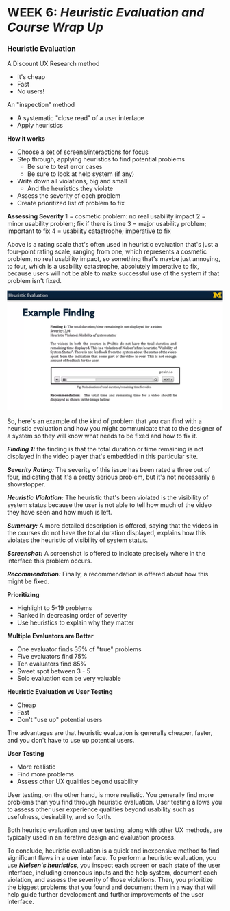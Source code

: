 # WEEK 6: _Heuristic Evaluation and Course Wrap Up_

### Heuristic Evaluation

A Discount UX Research method 
- It's cheap
- Fast 
- No users! 

An "inspection" method
- A systematic "close read" of a user interface
- Apply heuristics 

**How it works**
- Choose a set of screens/interactions for focus 
- Step through, applying heuristics to find potential problems 
    - Be sure to test error cases
    - Be sure to look at help system (if any)
- Write down all violations, big and small 
    - And the heuristics they violate 
- Assess the severity of each problem
- Create prioritized list of problem to fix

**Assessing Severity** 
1 = cosmetic problem: no real usability impact 
2 = minor usability problem; fix if there is time 
3 = major usability problem; important to  fix 
4 = usability catastrophe; imperative to fix

Above is a rating scale that's often used in heuristic evaluation that's just a four-point rating scale, ranging from one, which represents a cosmetic problem, no real usability impact, so something that's maybe just annoying, to four, which is a usability catastrophe, absolutely imperative to fix, because users will not be able to make successful use of the system if that problem isn't fixed.


![Example Finding](week6Images/exampleFinding.png "Example Finding ")

So, here's an example of the kind of problem that you can find with a heuristic evaluation and how you might communicate that to the designer of a system so they will know what needs to be fixed and how to fix it.

**_Finding 1:_** the finding is that the total duration or time remaining is not displayed in the video player that's embedded in this particular site.

**_Severity Rating:_** The severity of this issue has been rated a three out of four, indicating that it's a pretty serious problem, but it's not necessarily a showstopper.

**_Heuristic Violation:_** The heuristic that's been violated is the visibility of system status because the user is not able to tell how much of the video they have seen and how much is left.

**_Summary:_** A more detailed description is offered, saying that the videos in the courses do not have the total duration displayed, explains how this violates the heuristic of visibility of system status.

**_Screenshot:_** A screenshot is offered to indicate precisely where in the interface this problem occurs.

**_Recommendation:_** Finally, a recommendation is offered about how this might be fixed.

**Prioritizing** 
- Highlight to 5-19 problems 
- Ranked in decreasing order of severity 
- Use heuristics to explain why they matter 

**Multiple Evaluators are Better** 
- One evaluator finds 35% of "true" problems 
- Five evaluators find 75%
- Ten evaluators find 85%
- Sweet spot between 3 - 5 
- Solo evaluation can be very valuable

**Heuristic Evaluation vs User Testing**
- Cheap 
- Fast 
- Don't "use up" potential users 

The advantages are that heuristic evaluation is generally cheaper, faster, and you don't have to use up potential users.

**User Testing** 
- More realistic 
- Find more problems 
- Assess other UX qualities beyond usability

User testing, on the other hand, is more realistic. You generally find more problems than you find through heuristic evaluation. User testing allows you to assess other user experience qualities beyond usability such as usefulness, desirability, and so forth. 

Both heuristic evaluation and user testing, along with other UX methods, are typically used in an iterative design and evaluation process. 


To conclude, heuristic evaluation is a quick and inexpensive method to find significant flaws in a user interface. To perform a heuristic evaluation, you use **_Nielsen's heuristics_**, you inspect each screen or each state of the user interface, including erroneous inputs and the help system, document each violation, and assess the severity of those violations. Then, you prioritize the biggest problems that you found and document them in a way that will help guide further development and further improvements of the user interface.


